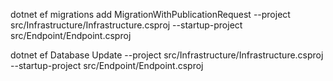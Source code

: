 
dotnet ef migrations add MigrationWithPublicationRequest --project src/Infrastructure/Infrastructure.csproj --startup-project src/Endpoint/Endpoint.csproj

dotnet ef Database Update --project src/Infrastructure/Infrastructure.csproj --startup-project src/Endpoint/Endpoint.csproj

